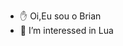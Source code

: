 - ✋ Oi,Eu sou o Brian
- 👀 I’m interessed in Lua

<!---
BrianNax34/BrianNax34 is a ✨ special ✨ repository because its `README.md` (this file) appears on your GitHub profile.
You can click the Preview link to take a look at your changes.
--->
